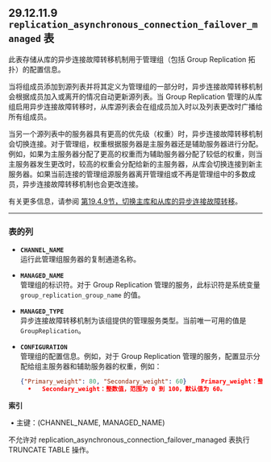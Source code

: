 ## 29.12.11.9 `replication_asynchronous_connection_failover_managed` 表

此表存储从库的异步连接故障转移机制用于管理组（包括 Group Replication 拓扑）的配置信息。

当将组成员添加到源列表并将其定义为管理组的一部分时，异步连接故障转移机制会根据成员加入或离开的情况自动更新源列表。当 Group Replication 管理的从库组启用异步连接故障转移时，从库源列表会在组成员加入时以及列表更改时广播给所有组成员。

当另一个源列表中的服务器具有更高的优先级（权重）时，异步连接故障转移机制会切换连接。对于管理组，权重根据服务器是主服务器还是辅助服务器进行分配。例如，如果为主服务器分配了更高的权重而为辅助服务器分配了较低的权重，则当主服务器发生更改时，较高的权重会分配给新的主服务器，从库会切换连接到新主服务器。如果当前连接的管理组源服务器离开管理组或不再是管理组中的多数成员，异步连接故障转移机制也会更改连接。

有关更多信息，请参阅 [第19.4.9节，切换主库和从库的异步连接故障转移](#1949)。

---

### 表的列

- **`CHANNEL_NAME`**  
  运行此管理组服务器的复制通道名称。

- **`MANAGED_NAME`**  
  管理组的标识符。对于 Group Replication 管理的服务，此标识符是系统变量 `group_replication_group_name` 的值。

- **`MANAGED_TYPE`**  
  异步连接故障转移机制为该组提供的管理服务类型。当前唯一可用的值是 `GroupReplication`。

- **`CONFIGURATION`**  
  管理组的配置信息。例如，对于 Group Replication 管理的服务，配置显示分配给组主服务器和辅助服务器的权重，例如：  
  ```json
  {"Primary_weight": 80, "Secondary_weight": 60}	Primary_weight：整数值，范围为 0 到 100，默认值为 80。
  	•	Secondary_weight：整数值，范围为 0 到 100，默认值为 60。

**索引**



​	•	主键：(CHANNEL_NAME, MANAGED_NAME)



不允许对 replication_asynchronous_connection_failover_managed 表执行 TRUNCATE TABLE 操作。
